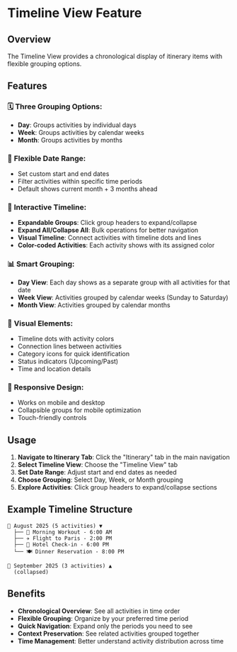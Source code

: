 # Timeline View Feature

## Overview
The Timeline View provides a chronological display of itinerary items with flexible grouping options.

## Features

### 🗓️ **Three Grouping Options:**
- **Day**: Groups activities by individual days
- **Week**: Groups activities by calendar weeks
- **Month**: Groups activities by months

### 📅 **Flexible Date Range:**
- Set custom start and end dates
- Filter activities within specific time periods
- Default shows current month + 3 months ahead

### 🎯 **Interactive Timeline:**
- **Expandable Groups**: Click group headers to expand/collapse
- **Expand All/Collapse All**: Bulk operations for better navigation
- **Visual Timeline**: Connect activities with timeline dots and lines
- **Color-coded Activities**: Each activity shows with its assigned color

### 📊 **Smart Grouping:**
- **Day View**: Each day shows as a separate group with all activities for that date
- **Week View**: Activities grouped by calendar weeks (Sunday to Saturday)
- **Month View**: Activities grouped by calendar months

### 🎨 **Visual Elements:**
- Timeline dots with activity colors
- Connection lines between activities
- Category icons for quick identification
- Status indicators (Upcoming/Past)
- Time and location details

### 📱 **Responsive Design:**
- Works on mobile and desktop
- Collapsible groups for mobile optimization
- Touch-friendly controls

## Usage

1. **Navigate to Itinerary Tab**: Click the "Itinerary" tab in the main navigation
2. **Select Timeline View**: Choose the "Timeline View" tab
3. **Set Date Range**: Adjust start and end dates as needed
4. **Choose Grouping**: Select Day, Week, or Month grouping
5. **Explore Activities**: Click group headers to expand/collapse sections

## Example Timeline Structure

```
📅 August 2025 (5 activities) ▼
  ├── 🎯 Morning Workout - 6:00 AM
  ├── ✈️ Flight to Paris - 2:00 PM 
  ├── 🏨 Hotel Check-in - 6:00 PM
  └── 🍽️ Dinner Reservation - 8:00 PM

📅 September 2025 (3 activities) ▲
  (collapsed)
```

## Benefits

- **Chronological Overview**: See all activities in time order
- **Flexible Grouping**: Organize by your preferred time period
- **Quick Navigation**: Expand only the periods you need to see
- **Context Preservation**: See related activities grouped together
- **Time Management**: Better understand activity distribution across time
